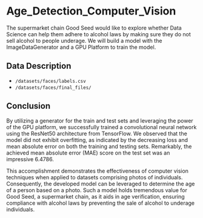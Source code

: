 # Age_Detection_Computer_Vision
The supermarket chain Good Seed would like to explore whether Data Science can help them adhere to alcohol laws by making sure they do not sell alcohol to people underage. We will build a model with the ImageDataGenerator and a GPU Platform to train the model. 

## Data Description
- `/datasets/faces/labels.csv`
- `/datasets/faces/final_files/`

## Conclusion

By utilizing a generator for the train and test sets and leveraging the power of the GPU platform, we successfully trained a convolutional neural network using the ResNet50 architecture from TensorFlow. We observed that the model did not exhibit overfitting, as indicated by the decreasing loss and mean absolute error on both the training and testing sets. Remarkably, the achieved mean absolute error (MAE) score on the test set was an impressive 6.4786.

This accomplishment demonstrates the effectiveness of computer vision techniques when applied to datasets comprising photos of individuals. Consequently, the developed model can be leveraged to determine the age of a person based on a photo. Such a model holds tremendous value for Good Seed, a supermarket chain, as it aids in age verification, ensuring compliance with alcohol laws by preventing the sale of alcohol to underage individuals.
